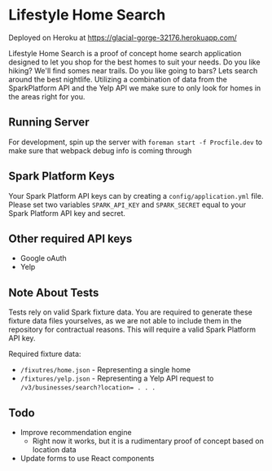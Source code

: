 # Lifestyle Home Search

Deployed on Heroku at https://glacial-gorge-32176.herokuapp.com/

Lifestyle Home Search is a proof of concept home search application designed to let you shop for the best homes to suit your needs. Do you like hiking? We'll find somes near trails. Do you like going to bars? Lets search around the best nightlife. Utilizing a combination of data from the SparkPlatform API and the Yelp API we make sure to only look for homes in the areas right for you.

## Running Server
For development, spin up the server with `foreman start -f Procfile.dev` to make sure that webpack debug info is coming through

## Spark Platform Keys
Your Spark Platform API keys can by creating a `config/application.yml` file.
Please set two variables `SPARK_API_KEY` and `SPARK_SECRET` equal to your Spark Platform API key and secret.

## Other required API keys
* Google oAuth
* Yelp

## Note About Tests
Tests rely on valid Spark fixture data. You are required to generate these fixture data files yourselves, as we are not able to include them in the repository for contractual reasons. This will require a valid Spark Platform API key.

Required fixture data:

* `/fixutres/home.json` - Representing a single home 
* `/fixtures/yelp.json` - Representing a Yelp API request to `/v3/businesses/search?location= . . .`

## Todo
* Improve recommendation engine
  * Right now it works, but it is a rudimentary proof of concept based on location data
* Update forms to use React components
